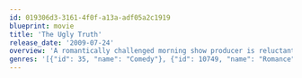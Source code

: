 ```yaml
---
id: 019306d3-3161-4f0f-a13a-adf05a2c1919
blueprint: movie
title: 'The Ugly Truth'
release_date: '2009-07-24'
overview: 'A romantically challenged morning show producer is reluctantly embroiled in a series of outrageous tests by her chauvinistic correspondent to prove his theories on relationships and help her find love. His clever ploys, however, lead to an unexpected result.'
genres: '[{"id": 35, "name": "Comedy"}, {"id": 10749, "name": "Romance"}]'
---
```

